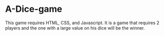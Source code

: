 # A-Dice-game
This game requires HTML, CSS, and Javascript.
It is a game that requires 2 players and the one with a large value on his dice will be the winner.
